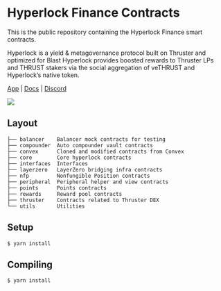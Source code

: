 # Hyperlock Finance Contracts

This is the public repository containing the Hyperlock Finance smart contracts.

Hyperlock is a yield & metagovernance protocol built on Thruster and optimized for Blast
Hyperlock provides boosted rewards to Thruster LPs and THRUST stakers via the social aggregation of veTHRUST and Hyperlock’s native token.

[App](test.hyperlock.finance) | [Docs](https://docs.hyperlock.finance/about/about-hyperlock) | [Discord](https://discord.hyperlock.finance/)

<img src="https://pbs.twimg.com/media/GF18syqXYAAyXh-?format=jpg&name=large"/>

## Layout
```
├── balancer    Balancer mock contracts for testing
├── compounder  Auto compounder vault contracts
├── convex      Cloned and modified contracts from Convex
├── core        Core hyperlock contracts
├── interfaces  Interfaces 
├── layerzero   LayerZero bridging infra contracts
├── nfp         Nonfungible Position contracts
├── peripheral  Peripheral helper and view contracts
├── points      Points contracts
├── rewards     Reward pool contracts
├── thruster    Contracts related to Thruster DEX
└── utils       Utilities
```

## Setup
```
$ yarn install
```

## Compiling 
```
$ yarn install
```
